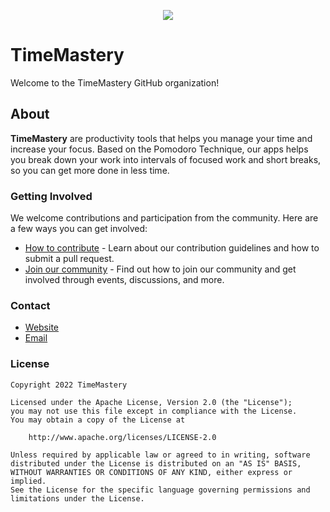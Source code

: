 <p align="center">
    <img src="https://raw.githubusercontent.com/time-mastery/.github/main/contents/tm_banner.png" />
</p>


# TimeMastery

Welcome to the TimeMastery GitHub organization!

## About

**TimeMastery** are productivity tools that helps you manage your time and increase your focus. Based on the Pomodoro Technique, our apps helps you break down your work into intervals of focused work and short breaks, so you can get more done in less time.

### Getting Involved

We welcome contributions and participation from the community. Here are a few ways you can get involved:

- [How to contribute](https://github.com/time-mastery/.github/blob/main/CONTRIBUTING.md) - Learn about our contribution guidelines and how to submit a pull request.
- [Join our community]() - Find out how to join our community and get involved through events, discussions, and more.

### Contact

- [Website]() 
- [Email]() 

### License

```
Copyright 2022 TimeMastery

Licensed under the Apache License, Version 2.0 (the "License");
you may not use this file except in compliance with the License.
You may obtain a copy of the License at

    http://www.apache.org/licenses/LICENSE-2.0

Unless required by applicable law or agreed to in writing, software
distributed under the License is distributed on an "AS IS" BASIS,
WITHOUT WARRANTIES OR CONDITIONS OF ANY KIND, either express or implied.
See the License for the specific language governing permissions and
limitations under the License.
```
